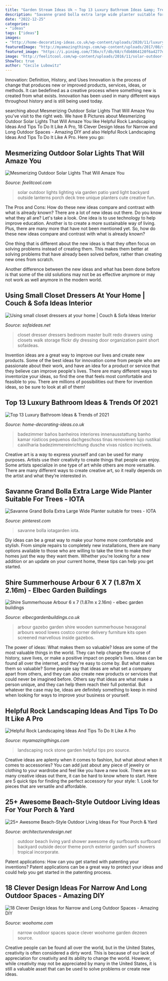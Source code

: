 ```yaml
---
title: "Garden Stream Ideas Uk ~ Top 13 Luxury Bathroom Ideas &amp; Trends Of 2021"
description: "Savanne grand bolla extra large wide planter suitable for trees"
date: "2022-12-25"
categories:
- "ideas"
tags: ["ideas"]
images:
- "http://home-decorating-ideas.co.uk/wp-content/uploads/2020/11/luxury-bathroom-ideas-6.jpg"
featuredImage: "http://myamazingthings.com/wp-content/uploads/2017/08/stone-garden-2.jpg"
featured_image: "https://i.pinimg.com/736x/cf/db/68/cfdb6864120f6a4277d0495763590bb2.jpg"
image: "http://feelitcool.com/wp-content/uploads/2016/11/solar-outdoor-lighting-ideas16.jpg"
ShowToc: true
author: "Cecile Lubowitz"
---
```



Innovation: Definition, History, and Uses
Innovation is the process of change that produces new or improved products, services, ideas, or methods. It can bedefined as a creative process where something new is created from what exists. Innovation has been used in many different ways throughout history and is still being used today.

	

		
searching about Mesmerizing Outdoor Solar Lights That Will Amaze You you've visit to the right web. We have 8 Pictures about Mesmerizing Outdoor Solar Lights That Will Amaze You like Helpful Rock Landscaping Ideas And Tips To Do It Like A Pro, 18 Clever Design Ideas for Narrow and Long Outdoor Spaces - Amazing DIY and also Helpful Rock Landscaping Ideas And Tips To Do It Like A Pro. Here you go:
		
    
## Mesmerizing Outdoor Solar Lights That Will Amaze You

<img loading=lazy src="http://feelitcool.com/wp-content/uploads/2016/11/solar-outdoor-lighting-ideas16.jpg" onerror="this.onerror=null;this.src='https://tse4.mm.bing.net/th?id=OIP.5C5wzR_Klkuhr-jLr_Ke6AHaLF&amp;pid=15.1';" alt="Mesmerizing Outdoor Solar Lights That Will Amaze You">

_Source: feelitcool.com_

>solar outdoor lights lighting via garden patio yard light backyard outside lanterns porch deck tree unique planters cute creative fun. 

	

The Pros and Cons: How do these new ideas compare and contrast with what is already known?
There are a lot of new ideas out there. Do you know what they all are? Let's take a look. 
One idea is to use technology to help improve education. Another is to create a more sustainable way of living. Plus, there are many more that have not been mentioned yet. So, how do these new ideas compare and contrast with what is already known?

One thing that is different about the new ideas is that they often focus on solving problems instead of creating them. This makes them better at solving problems that have already been solved before, rather than creating new ones from scratch. 

Another difference between the new ideas and what has been done before is that some of the old solutions may not be as effective anymore or may not work as well anymore in the modern world.

    
## Using Small Closet Dressers At Your Home | Couch &amp; Sofa Ideas Interior

<img loading=lazy src="http://sofaideas.net/wp-content/uploads/2014/11/bedroom-closet-dressers.jpg" onerror="this.onerror=null;this.src='https://tse1.mm.bing.net/th?id=OIP.kedjXZmvgMe8393yEHmRkwHaLG&amp;pid=15.1';" alt="Using small closet dressers at your home | Couch &amp; Sofa Ideas Interior">

_Source: sofaideas.net_

>closet dresser dressers bedroom master built redo drawers using closets walk storage flickr diy dressing door organization paint short sofaideas. 

	

Invention ideas are a great way to improve our lives and create new products. Some of the best ideas for innovation come from people who are passionate about their work, and have an idea for a product or service that they believe can improve people's lives. There are many different ways to inventorize your ideas, so find the one that feels most comfortable and feasible to you. There are millions of possibilities out there for invention ideas, so be sure to look at all of them!

    
## Top 13 Luxury Bathroom Ideas &amp; Trends Of 2021

<img loading=lazy src="http://home-decorating-ideas.co.uk/wp-content/uploads/2020/11/luxury-bathroom-ideas-6.jpg" onerror="this.onerror=null;this.src='https://tse2.mm.bing.net/th?id=OIP.ZvxaNY4mf4yYVDnSclQq0QHaLH&amp;pid=15.1';" alt="Top 13 Luxury Bathroom Ideas &amp; Trends of 2021">

_Source: home-decorating-ideas.co.uk_

>badezimmer baños banheiros interiores innenausstattung banho kamar rústicos pequenos dachgeschoss tinas renovieren lujo rustikal caixilharia badezimmereinrichtung dusche vivas rústico incríveis. 

	

Creative art is a way to express yourself and can be used for many purposes. Artists use their creativity to create things that people can enjoy. Some artists specialize in one type of art while others are more versatile. There are many different ways to create creative art, so it really depends on the artist and what they’re interested in.

    
## Savanne Grand Bolla Extra Large Wide Planter Suitable For Trees - IOTA

<img loading=lazy src="https://i.pinimg.com/736x/cf/db/68/cfdb6864120f6a4277d0495763590bb2.jpg" onerror="this.onerror=null;this.src='https://tse1.mm.bing.net/th?id=OIP.VDADeRs5si9aFd420QuUzAHaKW&amp;pid=15.1';" alt="Savanne Grand Bolla Extra Large Wide Planter suitable for trees - IOTA">

_Source: pinterest.com_

>savanne bolla iotagarden iota. 

	

Diy ideas can be a great way to make your home more comfortable and stylish. From simple repairs to completely new installations, there are many options available to those who are willing to take the time to make their homes just the way they want them. Whether you're looking for a new addition or an update on your current home, these tips can help you get started.

    
## Shire Summerhouse Arbour 6 X 7 (1.87m X 2.16m) - Elbec Garden Buildings

<img loading=lazy src="https://www.elbecgardenbuildings.co.uk/images/products/large/1041.jpg" onerror="this.onerror=null;this.src='https://tse4.mm.bing.net/th?id=OIP.j4Be7-LjOUbsxzWH3WA0MwHaHa&amp;pid=15.1';" alt="Shire Summerhouse Arbour 6 x 7 (1.87m x 2.16m) - elbec garden buildings">

_Source: elbecgardenbuildings.co.uk_

>arbour gazebo garden shire wooden summerhouse hexagonal arbours wood lowes costco corner delivery furniture kits open screened marvellous inside gazebos. 

	

The power of ideas: What makes them so valuable?
Ideas are some of the most valuable things in the world. They can help change the course of history, save lives, or make a positive impact on people's lives. Ideas can be found all over the internet, and they're easy to come by. But what makes them so valuable? Some people say that ideas are what set a company apart from others, and they can also create new products or services that could never be imagined before. Others say that ideas are what make a person unique, and they can help them reach their full potential. But whatever the case may be, ideas are definitely something to keep in mind when looking for ways to improve your business or yourself.

    
## Helpful Rock Landscaping Ideas And Tips To Do It Like A Pro

<img loading=lazy src="http://myamazingthings.com/wp-content/uploads/2017/08/stone-garden-2.jpg" onerror="this.onerror=null;this.src='https://tse3.mm.bing.net/th?id=OIP.b2JfQoqZWx4wXqM6c4t3rQHaJ4&amp;pid=15.1';" alt="Helpful Rock Landscaping Ideas And Tips To Do It Like A Pro">

_Source: myamazingthings.com_

>landscaping rock stone garden helpful tips pro source. 

	

Creative ideas are aplenty when it comes to fashion, but what about when it comes to accessories? You can add just about any piece of jewelry or clothing to your wardrobe and feel like you have a new look. There are so many creative ideas out there, it can be hard to know where to start. Here are 5 quick tips for finding the perfect accessory for your style: 1. Look for pieces that are versatile and affordable.

    
## 25+ Awesome Beach-Style Outdoor Living Ideas For Your Porch &amp; Yard

<img loading=lazy src="http://cdn.architecturendesign.net/wp-content/uploads/2015/07/AD-Beach-Style-Outdoor-Living-Ideas-17.jpg" onerror="this.onerror=null;this.src='https://tse2.mm.bing.net/th?id=OIP.f4KXxdrTKzKC686p1PpgbAHaJ4&amp;pid=15.1';" alt="25+ Awesome Beach-Style Outdoor Living Ideas For Your Porch &amp; Yard">

_Source: architecturendesign.net_

>outdoor beach living yard shower awesome diy surfboards surfboard backyard outside decor theme porch exterior garden surf showers tropical incorporate. 

	

Patent applications: How can you get started with patenting your inventions?
Patent applications can be a great way to protect your ideas and could help you get started in the patenting process.

    
## 18 Clever Design Ideas For Narrow And Long Outdoor Spaces - Amazing DIY

<img loading=lazy src="https://www.woohome.com/wp-content/uploads/2015/03/narrow-space-designs-woohome-18.jpg" onerror="this.onerror=null;this.src='https://tse2.mm.bing.net/th?id=OIP.PjdJzRPvTU0llO0Z56503wHaLH&amp;pid=15.1';" alt="18 Clever Design Ideas for Narrow and Long Outdoor Spaces - Amazing DIY">

_Source: woohome.com_

>narrow outdoor spaces space clever woohome garden dezeen source. 

	

Creative people can be found all over the world, but in the United States, creativity is often considered a dirty word. This is because of our lack of appreciation for creativity and its ability to change the world. However, while creativity may not be appreciated by many in the United States, it is still a valuable asset that can be used to solve problems or create new ideas.

